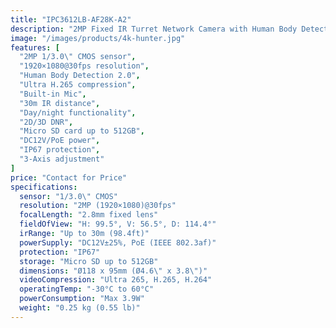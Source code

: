 ```yaml
---
title: "IPC3612LB-AF28K-A2"
description: "2MP Fixed IR Turret Network Camera with Human Body Detection 2.0, Ultra H.265 compression, and reliable day/night surveillance with 30m IR range."
image: "/images/products/4k-hunter.jpg"
features: [
  "2MP 1/3.0\" CMOS sensor",
  "1920×1080@30fps resolution", 
  "Human Body Detection 2.0",
  "Ultra H.265 compression",
  "Built-in Mic",
  "30m IR distance",
  "Day/night functionality", 
  "2D/3D DNR",
  "Micro SD card up to 512GB",
  "DC12V/PoE power",
  "IP67 protection",
  "3-Axis adjustment"
]
price: "Contact for Price"
specifications:
  sensor: "1/3.0\" CMOS"
  resolution: "2MP (1920×1080)@30fps"
  focalLength: "2.8mm fixed lens"
  fieldOfView: "H: 99.5°, V: 56.5°, D: 114.4°"
  irRange: "Up to 30m (98.4ft)"
  powerSupply: "DC12V±25%, PoE (IEEE 802.3af)"
  protection: "IP67"
  storage: "Micro SD up to 512GB"
  dimensions: "Ø118 x 95mm (Ø4.6\" x 3.8\")"
  videoCompression: "Ultra 265, H.265, H.264"
  operatingTemp: "-30°C to 60°C"
  powerConsumption: "Max 3.9W"
  weight: "0.25 kg (0.55 lb)"
---
```


